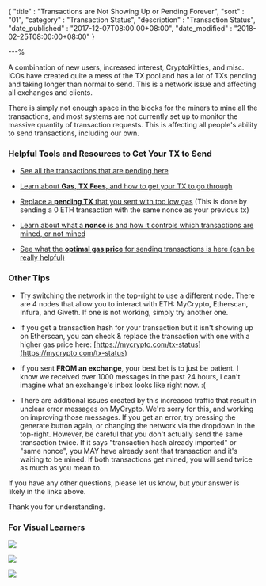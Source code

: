 {
"title"       : "Transactions are Not Showing Up or Pending Forever",
"sort"        : "01",
"category"    : "Transaction Status",
"description" : "Transaction Status",
"date_published" : "2017-12-07T08:00:00+08:00",
"date_modified"  : "2018-02-25T08:00:00+08:00"
}

---%


A combination of new users, increased interest, CryptoKitties, and misc. ICOs have created quite a mess of the TX pool and has a lot of TXs pending and taking longer than normal to send. This is a network issue and affecting all exchanges and clients.

There is simply not enough space in the blocks for the miners to mine all the transactions, and most systems are not currently set up to monitor the massive quantity of transaction requests. This is affecting all people's ability to send transactions, including our own.

### Helpful Tools and Resources to Get Your TX to Send

*  [See all the transactions that are pending here](https://etherscan.io/txsPending)

*  [Learn about **Gas**, **TX Fees**, and how to get your TX to go through](https://support.mycrypto.com/gas/what-is-gas-ethereum.html)

*  [Replace a **pending TX** that you sent with too low gas](https://support.mycrypto.com/transactions/check-status-of-ethereum-transaction.html) (This is done by sending a 0 ETH transaction with the same nonce as your previous tx)

*  [Learn about what a **nonce** is and how it controls which transactions are mined, or not mined](https://support.mycrypto.com/transactions/what-is-nonce.html)

*  [See what the **optimal gas price** for sending transactions is here (can be really helpful)](https://ethgasstation.info/)


### Other Tips

*  Try switching the network in the top-right to use a different node. There are 4 nodes that allow you to interact with ETH: MyCrypto, Etherscan, Infura, and Giveth. If one is not working, simply try another one.

*  If you get a transaction hash for your transaction but it isn't showing up on Etherscan, you can check & replace the transaction with one with a higher gas price here: [https://mycrypto.com/tx-status](https://mycrypto.com/tx-status)

*  If you sent **FROM an exchange**, your best bet is to just be patient. I know we received over 1000 messages in the past 24 hours, I can't imagine what an exchange's inbox looks like right now. :(

*  There are additional issues created by this increased traffic that result in unclear error messages on MyCrypto. We're sorry for this, and working on improving those messages. If you get an error, try pressing the generate button again, or changing the network via the dropdown in the top-right. However, be careful that you don't actually send the same transaction twice. If it says "transaction hash already imported" or "same nonce", you MAY have already sent that transaction and it's waiting to be mined. If both transactions get mined, you will send twice as much as you mean to.

If you have any other questions, please let us know, but your answer is likely in the links above.

Thank you for understanding.

### For Visual Learners

![](../images/transactions/txpool_01.jpg)

![](../images/transactions/txpool_02.jpg)

![](../images/tx_pool_infographic.png)
